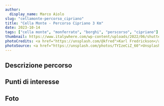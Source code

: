 ```yaml
---
author:
  display_name: Marco Aiolo
slug: "cellamonte-percorso_cipriano"
title: "Cella Monte - Percorso Cipriano 3 Km"
date: 2023-10-14
tags: ["cella monte", "monferrato", "borghi", "perscorso", "cipriano"]
thumbnail: https://www.italywhere.com/wp-content/uploads/2022/06/shutterstock_2010548228-1200x800.jpg
photoCredits: <a href="https://unsplash.com/@kfred">Karl Fredrickson</a>
photoSource: <a href="https://unsplash.com/photos/TYIzeCiZ_60">Unsplash</a>
---
```


## Descrizione percorso

## Punti di interesse

## Foto


